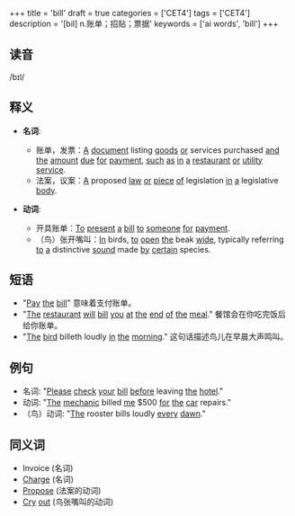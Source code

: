 +++
title = 'bill'
draft = true
categories = ['CET4']
tags = ['CET4']
description = '[bil] n.账单；招贴；票据'
keywords = ['ai words', 'bill']
+++

## 读音
/bɪl/

## 释义
- **名词**:
  - 账单，发票：[A](/zh/post/a/) [document](/zh/post/document/) listing [goods](/zh/post/goods/) [or](/zh/post/or/) services purchased [and](/zh/post/and/) [the](/zh/post/the/) [amount](/zh/post/amount/) [due](/zh/post/due/) [for](/zh/post/for/) [payment](/zh/post/payment/), [such](/zh/post/such/) [as](/zh/post/as/) [in](/zh/post/in/) [a](/zh/post/a/) [restaurant](/zh/post/restaurant/) [or](/zh/post/or/) [utility](/zh/post/utility/) [service](/zh/post/service/).
  - 法案，议案：[A](/zh/post/a/) proposed [law](/zh/post/law/) [or](/zh/post/or/) [piece](/zh/post/piece/) [of](/zh/post/of/) legislation [in](/zh/post/in/) [a](/zh/post/a/) legislative [body](/zh/post/body/).

- **动词**:
  - 开具账单：[To](/zh/post/to/) [present](/zh/post/present/) [a](/zh/post/a/) [bill](/zh/post/bill/) [to](/zh/post/to/) [someone](/zh/post/someone/) [for](/zh/post/for/) [payment](/zh/post/payment/).
  - （鸟）张开嘴叫：[In](/zh/post/in/) birds, [to](/zh/post/to/) [open](/zh/post/open/) [the](/zh/post/the/) beak [wide](/zh/post/wide/), typically referring [to](/zh/post/to/) [a](/zh/post/a/) distinctive [sound](/zh/post/sound/) made [by](/zh/post/by/) [certain](/zh/post/certain/) species.

## 短语
- "[Pay](/zh/post/pay/) [the](/zh/post/the/) [bill](/zh/post/bill/)" 意味着支付账单。
- "[The](/zh/post/the/) [restaurant](/zh/post/restaurant/) [will](/zh/post/will/) [bill](/zh/post/bill/) [you](/zh/post/you/) [at](/zh/post/at/) [the](/zh/post/the/) [end](/zh/post/end/) [of](/zh/post/of/) [the](/zh/post/the/) [meal](/zh/post/meal/)." 餐馆会在你吃完饭后给你账单。
- "[The](/zh/post/the/) [bird](/zh/post/bird/) billeth loudly [in](/zh/post/in/) [the](/zh/post/the/) [morning](/zh/post/morning/)." 这句话描述鸟儿在早晨大声鸣叫。

## 例句
- 名词: "[Please](/zh/post/please/) [check](/zh/post/check/) [your](/zh/post/your/) [bill](/zh/post/bill/) [before](/zh/post/before/) leaving [the](/zh/post/the/) [hotel](/zh/post/hotel/)."
- 动词: "[The](/zh/post/the/) [mechanic](/zh/post/mechanic/) billed [me](/zh/post/me/) $500 [for](/zh/post/for/) [the](/zh/post/the/) [car](/zh/post/car/) repairs."
- （鸟）动词: "[The](/zh/post/the/) rooster bills loudly [every](/zh/post/every/) [dawn](/zh/post/dawn/)."

## 同义词
- Invoice (名词)
- [Charge](/zh/post/charge/) (名词)
- [Propose](/zh/post/propose/) (法案的动词)
- [Cry](/zh/post/cry/) [out](/zh/post/out/) (鸟张嘴叫的动词)
